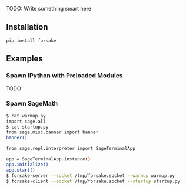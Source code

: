 TODO: Write something smart here

## Installation

```
pip install forsake
```

## Examples

### Spawn IPython with Preloaded Modules

TODO

### Spawn SageMath

```sh
$ cat warmup.py
import sage.all
$ cat startup.py
from sage.misc.banner import banner
banner()

from sage.repl.interpreter import SageTerminalApp

app = SageTerminalApp.instance()
app.initialize()
app.start()
$ forsake-server --socket /tmp/forsake.socket --warmup warmup.py
$ forsake-client --socket /tmp/forsake.socket --startup startup.py
```
